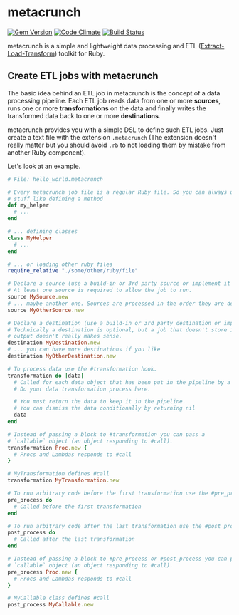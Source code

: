 # metacrunch

[![Gem Version](https://badge.fury.io/rb/metacrunch.svg)](http://badge.fury.io/rb/metacrunch)
[![Code Climate](https://codeclimate.com/github/ubpb/metacrunch/badges/gpa.svg)](https://codeclimate.com/github/ubpb/metacrunch)
[![Build Status](https://travis-ci.org/ubpb/metacrunch.svg)](https://travis-ci.org/ubpb/metacrunch)

metacrunch is a simple and lightweight data processing and ETL ([Extract-Load-Transform](http://en.wikipedia.org/wiki/Extract,_transform,_load))
toolkit for Ruby.

## Create ETL jobs with metacrunch

The basic idea behind an ETL job in metacrunch is the concept of a data processing pipeline. Each ETL job reads data from one or more **sources**, runs one or more **transformations** on the data and finally writes the transformed data back to one or more **destinations**.

metacrunch provides you with a simple DSL to define such ETL jobs. Just create a text file with the extension `.metacrunch` (The extension doesn't really matter but you should avoid `.rb` to not loading them by mistake from another Ruby component).

Let's look at an example.

```ruby
# File: hello_world.metacrunch

# Every metacrunch job file is a regular Ruby file. So you can always use regular Ruby
# stuff like defining a method
def my_helper
  # ...
end

# ... defining classes
class MyHelper
  # ...
end

# ... or loading other ruby files
require_relative "./some/other/ruby/file"

# Declare a source (use a build-in or 3rd party source or implement it – see notes below).
# At least one source is required to allow the job to run.
source MySource.new
# ... maybe another one. Sources are processed in the order they are defined.
source MyOtherSource.new

# Declare a destination (use a build-in or 3rd party destination or implement it – see notes below).
# Technically a destination is optional, but a job that doesn't store it's
# output doesn't really makes sense.
destination MyDestination.new
# ... you can have more destinations if you like
destination MyOtherDestination.new

# To process data use the #transformation hook.
transformation do |data|
  # Called for each data object that has been put in the pipeline by a source.
  # Do your data transformation process here.

  # You must return the data to keep it in the pipeline.
  # You can dismiss the data conditionally by returning nil
  data
end

# Instead of passing a block to #transformation you can pass a
# `callable` object (an object responding to #call).
transformation Proc.new {
  # Procs and Lambdas responds to #call
}

# MyTransformation defines #call
transformation MyTransformation.new

# To run arbitrary code before the first transformation use the #pre_process hook.
pre_process do
  # Called before the first transformation
end

# To run arbitrary code after the last transformation use the #post_process hook.
post_process do
  # Called after the last transformation
end

# Instead of passing a block to #pre_process or #post_process you can pass a
# `callable` object (an object responding to #call).
pre_process Proc.new {
  # Procs and Lambdas responds to #call
}

# MyCallable class defines #call
post_process MyCallable.new

```
